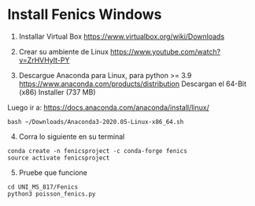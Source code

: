 # Install Fenics Windows

1. Installar Virtual Box 
https://www.virtualbox.org/wiki/Downloads

2. Crear su ambiente de Linux
https://www.youtube.com/watch?v=ZrHVHyIt-PY 

3. Descargue Anaconda para Linux, para python >= 3.9
https://www.anaconda.com/products/distribution 
Descargan el
64-Bit (x86) Installer (737 MB)

Luego ir a:
https://docs.anaconda.com/anaconda/install/linux/

~~~
bash ~/Downloads/Anaconda3-2020.05-Linux-x86_64.sh
~~~


4. Corra lo siguiente en su terminal
~~~ 
conda create -n fenicsproject -c conda-forge fenics
source activate fenicsproject
~~~ 

5. Pruebe que funcione
~~~
cd UNI_MS_817/Fenics
python3 poisson_fenics.py  
~~~
